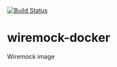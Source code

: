 [![Build Status](https://travis-ci.org/Krijger/wiremock-docker.svg?branch=master)](https://travis-ci.org/Krijger/wiremock-docker)
# wiremock-docker
Wiremock image
